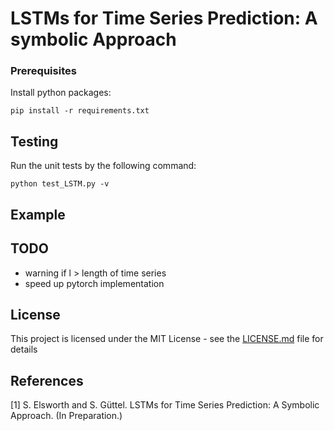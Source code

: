 # LSTMs for Time Series Prediction: A symbolic Approach



### Prerequisites
Install python packages:
```
pip install -r requirements.txt
```

## Testing
Run the unit tests by the following command:
```
python test_LSTM.py -v
```

## Example


## TODO
- warning if l > length of time series
- speed up pytorch implementation

## License
This project is licensed under the MIT License - see the [LICENSE.md](LICENSE.md)
file for details

## References
[1] S. Elsworth and S. Güttel. LSTMs for Time Series Prediction: A Symbolic
    Approach. (In Preparation.)
